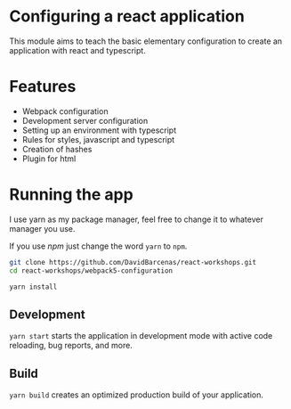 # Configuring a react application

This module aims to teach the basic elementary configuration to create an application with react and typescript.

# Features

- Webpack configuration
- Development server configuration
- Setting up an environment with typescript
- Rules for styles, javascript and typescript
- Creation of hashes
- Plugin for html

# Running the app

I use yarn as my package manager, feel free to change it to whatever manager you use.

If you use *npm* just change the word `yarn` to `npm`.

```bash
git clone https://github.com/DavidBarcenas/react-workshops.git
cd react-workshops/webpack5-configuration

yarn install
```

## Development
`yarn start` starts the application in development mode with active code reloading, bug reports, and more.

## Build
`yarn build` creates an optimized production build of your application.
